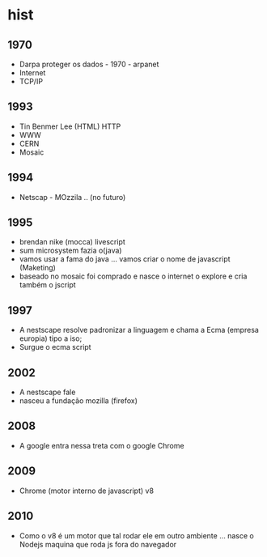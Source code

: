 # hist

## 1970
- Darpa proteger os dados - 1970 - arpanet
- Internet
- TCP/IP

## 1993
- Tin Benmer Lee (HTML) HTTP 
- WWW
- CERN
- Mosaic

## 1994
- Netscap - MOzzila .. (no futuro)

## 1995
- brendan nike (mocca) livescript
- sum microsystem fazia o(java)
- vamos usar a fama do java ... vamos criar o nome de javascript (Maketing)
- baseado no mosaic foi comprado e nasce o internet o explore e cria também o jscript

## 1997
- A nestscape resolve padronizar a linguagem e chama a Ecma (empresa europia) tipo a iso;
- Surgue o ecma script

## 2002
- A nestscape fale
- nasceu a fundação mozilla (firefox)

## 2008
- A google entra nessa treta com o google Chrome

## 2009
- Chrome (motor interno de javascript) v8

## 2010
- Como o v8 é um motor que tal rodar ele em outro ambiente ... nasce o Nodejs maquina que roda js fora do navegador
